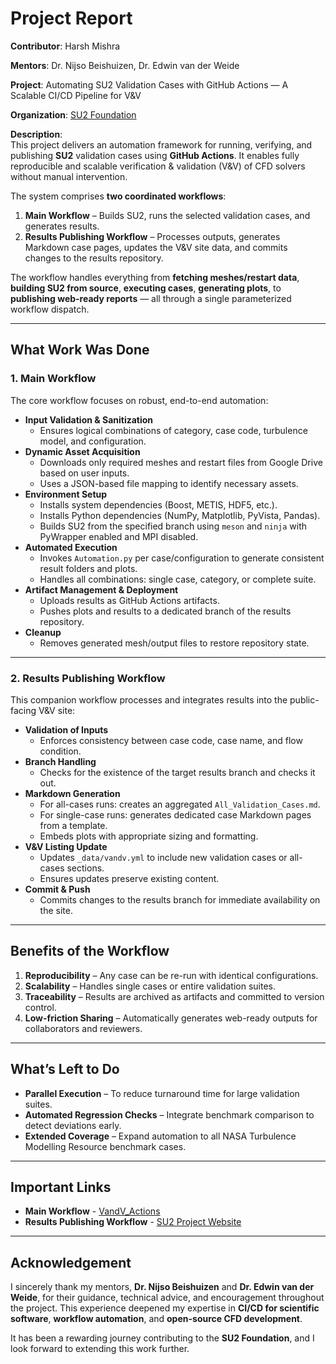 # Project Report

**Contributor**: Harsh Mishra

**Mentors**: Dr. Nijso Beishuizen, Dr. Edwin van der Weide

**Project**: Automating SU2 Validation Cases with GitHub Actions — A Scalable CI/CD Pipeline for V&V

**Organization**: [SU2 Foundation](https://su2code.github.io)

**Description**:  
This project delivers an automation framework for running, verifying, and publishing **SU2** validation cases using **GitHub Actions**. It enables fully reproducible and scalable verification & validation (V&V) of CFD solvers without manual intervention.

The system comprises **two coordinated workflows**:

1. **Main Workflow** – Builds SU2, runs the selected validation cases, and generates results.
2. **Results Publishing Workflow** – Processes outputs, generates Markdown case pages, updates the V&V site data, and commits changes to the results repository.

The workflow handles everything from **fetching meshes/restart data**, **building SU2 from source**, **executing cases**, **generating plots**, to **publishing web-ready reports** — all through a single parameterized workflow dispatch.

---

## What Work Was Done

### 1. **Main Workflow**

The core workflow focuses on robust, end-to-end automation:

- **Input Validation & Sanitization**
  - Ensures logical combinations of category, case code, turbulence model, and configuration.
- **Dynamic Asset Acquisition**
  - Downloads only required meshes and restart files from Google Drive based on user inputs.
  - Uses a JSON-based file mapping to identify necessary assets.
- **Environment Setup**
  - Installs system dependencies (Boost, METIS, HDF5, etc.).
  - Installs Python dependencies (NumPy, Matplotlib, PyVista, Pandas).
  - Builds SU2 from the specified branch using `meson` and `ninja` with PyWrapper enabled and MPI disabled.
- **Automated Execution**
  - Invokes `Automation.py` per case/configuration to generate consistent result folders and plots.
  - Handles all combinations: single case, category, or complete suite.
- **Artifact Management & Deployment**
  - Uploads results as GitHub Actions artifacts.
  - Pushes plots and results to a dedicated branch of the results repository.
- **Cleanup**
  - Removes generated mesh/output files to restore repository state.

---

### 2. **Results Publishing Workflow**

This companion workflow processes and integrates results into the public-facing V&V site:

- **Validation of Inputs**
  - Enforces consistency between case code, case name, and flow condition.
- **Branch Handling**
  - Checks for the existence of the target results branch and checks it out.
- **Markdown Generation**
  - For all-cases runs: creates an aggregated `All_Validation_Cases.md`.
  - For single-case runs: generates dedicated case Markdown pages from a template.
  - Embeds plots with appropriate sizing and formatting.
- **V&V Listing Update**
  - Updates `_data/vandv.yml` to include new validation cases or all-cases sections.
  - Ensures updates preserve existing content.
- **Commit & Push**
  - Commits changes to the results branch for immediate availability on the site.

---

## Benefits of the Workflow

1. **Reproducibility** – Any case can be re-run with identical configurations.
2. **Scalability** – Handles single cases or entire validation suites.
3. **Traceability** – Results are archived as artifacts and committed to version control.
4. **Low-friction Sharing** – Automatically generates web-ready outputs for collaborators and reviewers.

---

## What’s Left to Do

- **Parallel Execution** – To reduce turnaround time for large validation suites.
- **Automated Regression Checks** – Integrate benchmark comparison to detect deviations early.
- **Extended Coverage** – Expand automation to all NASA Turbulence Modelling Resource benchmark cases.

---

## Important Links

- **Main Workflow** - <a href="https://github.com/su2code/VandV_Actions">VandV_Actions</a>
- **Results Publishing Workflow** - <a href="https://github.com/su2code/su2code.github.io">SU2 Project Website</a>

---

## Acknowledgement

I sincerely thank my mentors, **Dr. Nijso Beishuizen** and **Dr. Edwin van der Weide**, for their guidance, technical advice, and encouragement throughout the project. This experience deepened my expertise in **CI/CD for scientific software**, **workflow automation**, and **open-source CFD development**.

It has been a rewarding journey contributing to the **SU2 Foundation**, and I look forward to extending this work further.
